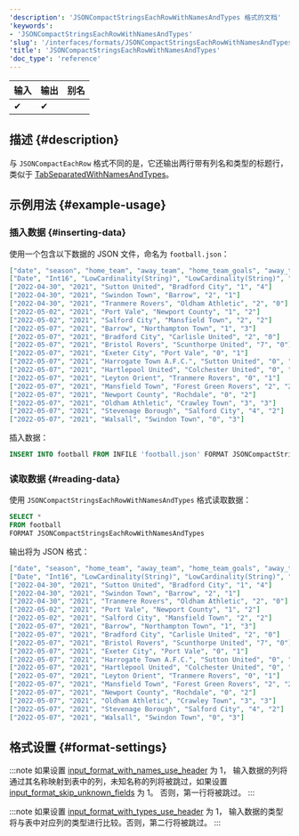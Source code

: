 ```yaml
---
'description': 'JSONCompactStringsEachRowWithNamesAndTypes 格式的文档'
'keywords':
- 'JSONCompactStringsEachRowWithNamesAndTypes'
'slug': '/interfaces/formats/JSONCompactStringsEachRowWithNamesAndTypes'
'title': 'JSONCompactStringsEachRowWithNamesAndTypes'
'doc_type': 'reference'
---
```


| 输入  | 输出   | 别名  |
|-------|--------|-------|
| ✔     | ✔      |       |

## 描述 {#description}

与 `JSONCompactEachRow` 格式不同的是，它还输出两行带有列名和类型的标题行，类似于 [TabSeparatedWithNamesAndTypes](/interfaces/formats/TabSeparatedRawWithNamesAndTypes)。

## 示例用法 {#example-usage}

### 插入数据 {#inserting-data}

使用一个包含以下数据的 JSON 文件，命名为 `football.json`：

```json
["date", "season", "home_team", "away_team", "home_team_goals", "away_team_goals"]
["Date", "Int16", "LowCardinality(String)", "LowCardinality(String)", "Int8", "Int8"]
["2022-04-30", "2021", "Sutton United", "Bradford City", "1", "4"]
["2022-04-30", "2021", "Swindon Town", "Barrow", "2", "1"]
["2022-04-30", "2021", "Tranmere Rovers", "Oldham Athletic", "2", "0"]
["2022-05-02", "2021", "Port Vale", "Newport County", "1", "2"]
["2022-05-02", "2021", "Salford City", "Mansfield Town", "2", "2"]
["2022-05-07", "2021", "Barrow", "Northampton Town", "1", "3"]
["2022-05-07", "2021", "Bradford City", "Carlisle United", "2", "0"]
["2022-05-07", "2021", "Bristol Rovers", "Scunthorpe United", "7", "0"]
["2022-05-07", "2021", "Exeter City", "Port Vale", "0", "1"]
["2022-05-07", "2021", "Harrogate Town A.F.C.", "Sutton United", "0", "2"]
["2022-05-07", "2021", "Hartlepool United", "Colchester United", "0", "2"]
["2022-05-07", "2021", "Leyton Orient", "Tranmere Rovers", "0", "1"]
["2022-05-07", "2021", "Mansfield Town", "Forest Green Rovers", "2", "2"]
["2022-05-07", "2021", "Newport County", "Rochdale", "0", "2"]
["2022-05-07", "2021", "Oldham Athletic", "Crawley Town", "3", "3"]
["2022-05-07", "2021", "Stevenage Borough", "Salford City", "4", "2"]
["2022-05-07", "2021", "Walsall", "Swindon Town", "0", "3"]
```

插入数据：

```sql
INSERT INTO football FROM INFILE 'football.json' FORMAT JSONCompactStringsEachRowWithNamesAndTypes;
```

### 读取数据 {#reading-data}

使用 `JSONCompactStringsEachRowWithNamesAndTypes` 格式读取数据：

```sql
SELECT *
FROM football
FORMAT JSONCompactStringsEachRowWithNamesAndTypes
```

输出将为 JSON 格式：

```json
["date", "season", "home_team", "away_team", "home_team_goals", "away_team_goals"]
["Date", "Int16", "LowCardinality(String)", "LowCardinality(String)", "Int8", "Int8"]
["2022-04-30", "2021", "Sutton United", "Bradford City", "1", "4"]
["2022-04-30", "2021", "Swindon Town", "Barrow", "2", "1"]
["2022-04-30", "2021", "Tranmere Rovers", "Oldham Athletic", "2", "0"]
["2022-05-02", "2021", "Port Vale", "Newport County", "1", "2"]
["2022-05-02", "2021", "Salford City", "Mansfield Town", "2", "2"]
["2022-05-07", "2021", "Barrow", "Northampton Town", "1", "3"]
["2022-05-07", "2021", "Bradford City", "Carlisle United", "2", "0"]
["2022-05-07", "2021", "Bristol Rovers", "Scunthorpe United", "7", "0"]
["2022-05-07", "2021", "Exeter City", "Port Vale", "0", "1"]
["2022-05-07", "2021", "Harrogate Town A.F.C.", "Sutton United", "0", "2"]
["2022-05-07", "2021", "Hartlepool United", "Colchester United", "0", "2"]
["2022-05-07", "2021", "Leyton Orient", "Tranmere Rovers", "0", "1"]
["2022-05-07", "2021", "Mansfield Town", "Forest Green Rovers", "2", "2"]
["2022-05-07", "2021", "Newport County", "Rochdale", "0", "2"]
["2022-05-07", "2021", "Oldham Athletic", "Crawley Town", "3", "3"]
["2022-05-07", "2021", "Stevenage Borough", "Salford City", "4", "2"]
["2022-05-07", "2021", "Walsall", "Swindon Town", "0", "3"]
```

## 格式设置 {#format-settings}

:::note
如果设置 [input_format_with_names_use_header](/operations/settings/settings-formats.md/#input_format_with_names_use_header) 为 1，
输入数据的列将通过其名称映射到表中的列，未知名称的列将被跳过，如果设置 [input_format_skip_unknown_fields](/operations/settings/settings-formats.md/#input_format_skip_unknown_fields) 为 1。
否则，第一行将被跳过。
:::

:::note
如果设置 [input_format_with_types_use_header](/operations/settings/settings-formats.md/#input_format_with_types_use_header) 为 1，
输入数据的类型将与表中对应列的类型进行比较。否则，第二行将被跳过。
:::

